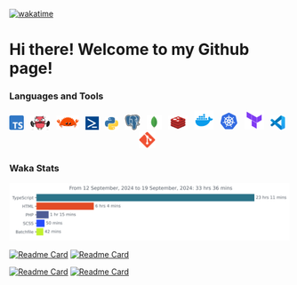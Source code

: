 <!-- <h1 align="center">Welcome to my GitHub page!</h1> -->

<!-- <img src="images/shiba.gif" width=30%><img src="images/shiba.gif" width=30%><img src="images/shiba.gif" width=30%> -->
<!-- <p style="float:left"><img src="https://visitor-badge.glitch.me/badge?page_id=nhatvu148.nhatvu148" alt="visitors"></p> -->
[![wakatime](https://wakatime.com/badge/user/37f85803-060b-4faf-950b-e8a7c3f4d7e7.svg)](https://wakatime.com/@37f85803-060b-4faf-950b-e8a7c3f4d7e7)
<!-- [![github](https://img.shields.io/github/followers/nhatvu148?logo=github&style=plastic)](https://github.com/nhatvu148?tab=followers) -->

# Hi there! Welcome to my Github page!

### Languages and Tools

<div align="center">
<img title="TypeScript" alt="TypeScript" width="26px" src="images/Typescript_logo_2020.svg" />&nbsp;&nbsp;
<img title="Go" alt="Go" width="35px" src="images/muscles-clipart-ghoper.gif" />&nbsp;&nbsp;
<img title="Rust" alt="Rust" width="40px" src="images/rustacean-flat-happy.svg" />&nbsp;&nbsp;
<img title="PowerShell" alt="PowerShell" width="24px" src="images/powershell-icon-17196.png" />&nbsp;&nbsp;
<img title="Python" alt="Python" width="24px" src="images/Python-logo-notext.svg" />&nbsp;&nbsp;
<img title="PostgreSQL" alt="PostgreSQL" width="27px" src="images/postgresql-icon.svg" />&nbsp;&nbsp;
<img title="MongoDB" alt="MongoDB" width="27px" src="images/mongo-svgrepo-com.svg" />&nbsp;&nbsp;
<img title="Redis" alt="Redis" width="35px" src="images/redis-logo.png" />&nbsp;&nbsp;
<img title="Docker" alt="Docker" width="35px" src="images/4844483.png" />&nbsp;&nbsp;
<img title="Kubernetes" alt="Kubernetes" width="32px" src="images/4569637.png" />&nbsp;&nbsp;
<img title="Terraform" alt="Terraform" width="35px" src="images/terraform-svgrepo-com.svg" />&nbsp;&nbsp;
<img title="Visual Studio Code" alt="Visual Studio Code" width="26px" src="images/Visual_Studio_Code_1.35_icon.svg" />&nbsp;&nbsp;
<img title="Git" alt="Git" width="30px" src="images/Git_icon.svg.png" />&nbsp;&nbsp;
</div>

### Waka Stats

<img src="images/stat.svg" alt="Nhat Vu WakaTime Activity"/>

<!--
### Activity

<img src="images/days.gif" alt="Days"/>

### Most active weekdays

<img src="images/weekdays.gif" alt="Most active weekdays"/>
-->

<!-- ### GitHub Stats: -->

<!-- [![GitHub Streak](https://github-readme-streak-stats.herokuapp.com?user=nhatvu148&theme=tokyonight)](https://profile-summary-for-github.com/user/nhatvu148) -->

<!-- <p>
<img src="https://github-readme-stats.vercel.app/api/top-langs/?username=nhatvu148&show_icons=true&layout=compact&cache_seconds=1800&langs_count=8&theme=blueberry&count_private=true&show_icons=true" width=40% height="204px"/>
<img src="https://github-readme-streak-stats.herokuapp.com?user=nhatvu148&theme=tokyonight" width=55% height="204px"/>
</p>
 -->
<!-- ### Extra Pins -->

[![Readme Card](https://github-readme-stats.vercel.app/api/pin/?username=nhatvu148&repo=helpers&theme=blueberry)](https://github.com/nhatvu148/helpers)
[![Readme Card](https://github-readme-stats.vercel.app/api/pin/?username=nhatvu148&repo=linux-commands&theme=blueberry)](https://github.com/nhatvu148/linux-commands)

[![Readme Card](https://github-readme-stats.vercel.app/api/pin/?username=nhatvu148&repo=scientific-python-lectures&theme=blueberry)](
https://github.com/nhatvu148/scientific-python-lectures)
[![Readme Card](https://github-readme-stats.vercel.app/api/pin/?username=nhatvu148&repo=learngo&theme=blueberry)](
https://github.com/nhatvu148/learngo)
